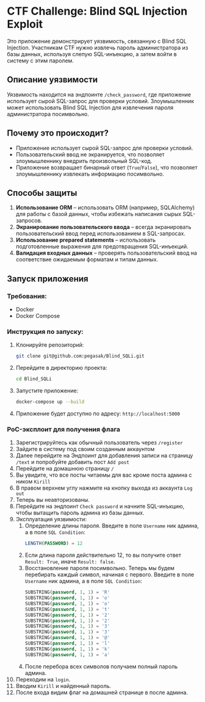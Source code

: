 # CTF Challenge: Blind SQL Injection Exploit
Это приложение демонстрирует уязвимость, связанную с Blind SQL Injection. Участникам CTF нужно извлечь пароль администратора из базы данных, используя слепую SQL-инъекцию, а затем войти в систему с этим паролем.
## Описание уязвимости
Уязвимость находится на эндпоинте `/check_password`, где приложение использует сырой SQL-запрос для проверки условий. Злоумышленник может использовать Blind SQL Injection для извлечения пароля администратора посимвольно.

## Почему это происходит?
- Приложение использует сырой SQL-запрос для проверки условий.
- Пользовательский ввод не экранируется, что позволяет злоумышленнику внедрить произвольный SQL-код.
- Приложение возвращает бинарный ответ (`True`/`False`), что позволяет злоумышленнику извлекать информацию посимвольно.

## Способы защиты
1. **Использование ORM** – использовать ORM (например, SQLAlchemy) для работы с базой данных, чтобы избежать написания сырых SQL-запросов.
2. **Экранирование пользовательского ввода** – всегда экранировать пользовательский ввод перед использованием в SQL-запросах.
3. **Использование prepared statements** – использовать подготовленные выражения для предотвращения SQL-инъекций.
4. **Валидация входных данных** – проверять пользовательский ввод на соответствие ожидаемым форматам и типам данных.

## Запуск приложения
### Требования:
- Docker
- Docker Compose

### Инструкция по запуску:
1. Клонируйте репозиторий:
   ```bash
   git clone git@github.com:pegasak/Blind_SQLi.git
2. Перейдите в директорию проекта:
    ```bash
   cd Blind_SQLi
3. Запустите приложение:
    ```bash
   docker-compose up --build
4. Приложение будет доступно по адресу: `http://localhost:5000`

### PoC-эксплоит для получения флага
1. Зарегистрируйтесь как обычный пользователь через `/register`
2. Зайдите в систему под своим созданным аккаунтом
3. Далее перейдите на Эндпоинт для добавления записи на страницу `/text` и попробуйте добавить пост `Add post`
4. Перейдите на домашнюю страницу `/`
5. Вы увидите, что все посты читаемы для вас кроме поста админа с ником `Kirill`
6. В правом верхнем углу нажмите на кнопку выхода из аккаунта `Log out`
7. Теперь вы неавторизованы.
8. Перейдите на эндпоинт `Check password` и начните SQL-инъкцию, чтобы вытащить пароль админа из базы данных.
9. Эксплуатация уязвимости:
   1) Определение длины пароля. Введите в поле `Username` ник админа, а в поле `SQL Condition`:
      ```sql
      LENGTH(PASSWORD) = 12
   2) Если длина пароля действительно 12, то вы получите ответ `Result: True`, иначе `Result: false`.
   3) Восстановление пароля посимвольно. Теперь мы будем перебирать каждый символ, начиная с первого. Введите в поле `Username` ник админа, а в поле `SQL Condition`:
      ```sql
      SUBSTRING(password, 1, 1) = 'R'
      SUBSTRING(password, 1, 1) = 'o'
      SUBSTRING(password, 1, 1) = 'o'
      SUBSTRING(password, 1, 1) = 't'
      SUBSTRING(password, 1, 1) = '2'
      SUBSTRING(password, 1, 1) = '2'
      SUBSTRING(password, 1, 1) = '3'
      SUBSTRING(password, 1, 1) = '3'
      SUBSTRING(password, 1, 1) = '@'
      SUBSTRING(password, 1, 1) = 'l'
      SUBSTRING(password, 1, 1) = 'k'
      SUBSTRING(password, 1, 1) = 'a'
   4) После перебора всех символов получаем полный пароль админа.
10. Переходим на `login`.
11. Вводим `Kirill` и найденный пароль.
12. После входа видим флаг на домашней странице в после админа.